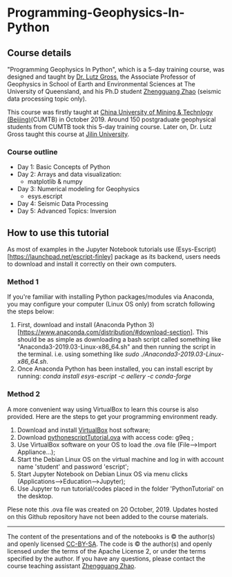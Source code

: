 # Programming-Geophysics-In-Python

## Course details

"Programming Geophysics In Python", which is a 5-day training course, was designed and taught by [Dr. Lutz Gross](https://sees.uq.edu.au/profile/9065/lutz-gross), the Associate Professor of Geophysics in School of Earth and Environmental Sciences at The University of Queensland, and his Ph.D student [Zhengguang Zhao](https://www.researchgate.net/profile/Zhengguang_Zhao2) (seismic data processing topic only).
 
This course was firstly taught at [China University of Mining & Technlogy (Beijing)](https://www.cumtb.edu.cn/)(CUMTB) in October 2019. Around 150 postgraduate geophysical students from CUMTB took this 5-day training course. Later on, Dr. Lutz Gross taught this course at [Jilin University](https://www.jlu.edu.cn/). 

### Course outline
* Day 1: Basic Concepts of Python 
* Day 2: Arrays and data visualization:
  * matplotlib & numpy 
* Day 3: Numerical modeling for Geophysics 
  * esys.escript  
* Day 4: Seismic Data Processing  
* Day 5: Advanced Topics: Inversion

## How to use this tutorial

As most of examples in the Jupyter Notebook tutorials use (Esys-Escript)[https://launchpad.net/escript-finley] package as its backend, users needs to download and install it correctly on their own computers.

### Method 1
If you're familiar with installing Python packages/modules via Anaconda, you may configure your computer (Linux OS only) from scratch following the steps below:
1. First, download and install (Anaconda Python 3)[https://www.anaconda.com/distribution/#download-section]. 
This should be as simple as downloading a bash script called something like "Anaconda3-2019.03-Linux-x86_64.sh" and then running the script in the terminal. i.e. using something like *sudo ./Anaconda3-2019.03-Linux-x86_64.sh*.
2. Once Anaconda Python has been installed, you can install escript by running:
*conda install esys-escript -c aellery -c conda-forge*

### Method 2
A more convenient way using VirtualBox to learn this course is also provided. Here are the steps to get your programming environment ready.
1. Download and install [VirtualBox](https://www.virtualbox.org/wiki/Downloads) host software;
2. Download [pythonescriptTutorial.ova](https://pan.baidu.com/s/1DTYpM4xAg9yAxMBufJn7OQ ) with access code: g9eq ;
3. Use VirtualBox software on your OS to load the .ova file (File-->Import Appliance...);
4. Start the Debian Linux OS on the virtual machine and log in with account name 'student' and password 'escript';
5. Start Jupyter Notebook on Debian Linux OS via menu clicks (Applications-->Education-->Jupyter);
6. Use Jupyter to run tutorial/codes placed in the folder 'PythonTutorial' on the desktop.

Plese note this .ova file was created on 20 October, 2019. Updates hosted on this Github repository have not been added to the course materials.

<hr />

The content of the presentations and of the notebooks is © the author(s) and openly licensed [CC-BY-SA](https://creativecommons.org/licenses/by-sa/3.0/). The code is © the author(s) and openly licensed under the terms of the Apache License 2, or under the terms specified by the author. If you have any questions, please contact the course teaching assistant [Zhengguang Zhao](mailto:zhengguang.zhao@uq.net.au).


